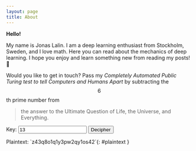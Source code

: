 ```yaml
---
layout: page
title: About
---
```


__Hello!__

My name is Jonas Lalin. I am a deep learning enthusiast from Stockholm, Sweden, and I love math. Here you can read about the mechanics of deep learning. I hope you enjoy and learn something new from reading my posts! 🧙

Would you like to get in touch? Pass my _Completely Automated Public Turing test to tell Computers and Humans Apart_ by subtracting the $$6$$th prime number from

> the answer to the Ultimate Question of Life, the Universe, and Everything.

<form id="captcha">
<label for="key">Key:</label>
<input type="number" id="key" name="key" required min="0" value="13">
<button type="submit">Decipher</button>
</form>
Plaintext: `z43q8o1q1y3pw2qy1os42`{: #plaintext }

<script src="{{ "/assets/captcha.js" | relative_url }}"></script>
